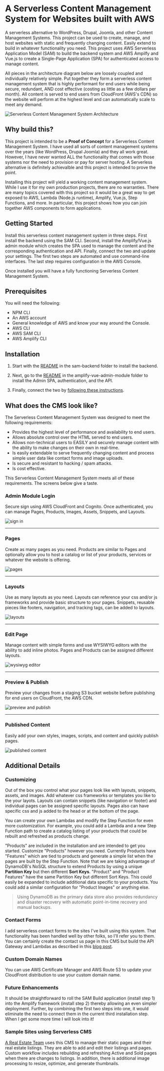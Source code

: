 # A Serverless Content Management System for Websites built with AWS
A serverless alternative to WordPress, Drupal, Joomla, and other Content Management Systems. This project can be used to create, manage, and host websites with static and frequently changing content. Easily extend to build in whatever functionality you need. This project uses AWS Serverless Application Model (SAM) to build the backend system and AWS Ampilfy and Vue.js to create a Single-Page Application (SPA) for authenticated access to manage content.

All pieces in the architecture diagram below are loosely coupled and individually relatively simple. Put together they form a serverless content management system that is highly performant for end users while being secure, redundant, AND cost effective (costing as little as a few dollars per month). All content is served to end users from CloudFront (AWS's CDN) so the website will perform at the highest level and can automatically scale to meet any demand.

![Serverless Content Management System Architecture](https://spontaign-public.s3-us-west-2.amazonaws.com/serverless-cms/serverless-cms-architecture.png)


## Why build this?

This project is intended to be a **Proof of Concept** for a Serverless Content Management System. I have used all sorts of content management systems over the years (like WordPress, Drupal Joomla) and they all work great. However, I have never wanted ALL the functionality that comes with those systems nor the need to provision or pay for server hosting. A Serverless alternative is definitely achievalble and this project is intended to prove the point.

Installing this project will yield a working content management system. While I use it for my own production projects, there are no warranties. There are many topics covered with this project so it would be a great way to get exposed to AWS, Lambda (Node.js runtime), Amplify, Vue.js, Step Functions, and more. In particular, this project shows how you can join together AWS components to form applications.


## Getting Started

Install this serverless content management system in three steps. First install the backend using the SAM CLI. Second, install the Amplify/Vue.js admin module which creates the SPA used to manage the content and the corresponding authentication and API. Finally, connect the two and update your settings. The first two steps are automated and use command-line interfaces. The last step requires configuration in the AWS Console.

Once installed you will have a fully functioning Serverless Content Management System.

## Prerequisites

You will need the following:

* NPM CLI
* An AWS account
* General knowledge of AWS and know your way around the Console.
* AWS CLI
* AWS SAM CLI
* AWS Amplify CLI


## Installation

1) Start with the [README](sam-backend/README.md) in the sam-backend folder to install the backend. 

2) Next, go to the [README](amplify-vue-admin-module/README.md) in the amplify-vue-admin-module folder to install the Admin SPA, authentication, and the API.

3) Finally, connect the two by [following these instructions](CONNECTING.md).


## What does the CMS look like?

The Serverless Content Management System was designed to meet the following requirements:

* Provides the highest level of performance and availability to end users.
* Allows absolute control over the HTML served to end users.
* Allows non-technical users to EASILY and securely manage content with the ability to make changes on their own in real-time.
* Is easily extendable to serve frequently changing content and process simple user data like contact forms and image uploads.
* Is secure and resistant to hacking / spam attacks.
* Is cost effective.

This Serverless Content Management System meets all of these requirements. The screens below give a taste.

### Admin Module Login

Secure sign using AWS CloudFront and Cognito. Once authenticated, you can manage Pages, Products, Images, Assets, Snippets, and Layouts. 

![sign in](https://spontaign-public.s3-us-west-2.amazonaws.com/serverless-cms/s-signin.png)

___

### Pages

Create as many pages as you need. Products are similar to Pages and optionally allow you to host a catalog or list of your products, services or whatever the website is offering.

![pages](https://spontaign-public.s3.us-west-2.amazonaws.com/serverless-cms/s-pages.png)

___

### Layouts

Use as many layouts as you need. Layouts can reference your css and/or js frameworks and provide basic structure to your pages. Snippets, reusable pieces like footers, navigation, and tracking tags, can be added to layouts. 

![layouts](https://spontaign-public.s3-us-west-2.amazonaws.com/serverless-cms/s-layouts.png)

___

### Edit Page

Manage content with simple forms and use WYSIWYG editors with the ability to add inline photos. Pages and Products can be assigned different layouts.

![wysiwyg editor](https://spontaign-public.s3-us-west-2.amazonaws.com/serverless-cms/s-editpage.png)

___

### Preview & Publish

Preview your changes from a staging S3 bucket website before publishing for end users on CloudFront, the AWS CDN.

![preview and publish](https://spontaign-public.s3-us-west-2.amazonaws.com/serverless-cms/s-publish.png)

___

### Published Content

Easily add your own styles, images, scripts, and content and quickly publish pages.

![published content](https://spontaign-public.s3-us-west-2.amazonaws.com/serverless-cms/s-page.png)



## Additional Details


### Customizing
Out of the box you control what your pages look like with layouts, snippets, assets, and images. Add whatever css frameworks or templates you like to the your layots. Layouts can contain snippets (like navigation or footer) and individual pages can be assigned specific layouts. Pages also can have specific css and js added to the head or at the bottom of the page.

You can create your own Lambdas and modify the Step Function for even more customization. For example, you could add a Lambda and a new Step Function path to create a catalog listing of your products that could be rebuilt and refreshed as products change.

"Products" are included in the installation and are intended to get you started. Customize "Products" however you need. Currently Products have "Features" which are tied to products and generate a simple list when the pages are built by the Step Function. Note that we are taking advantage of DynamoDB's NoSQL structure to extend Products by using a unique **Partition Key** but then different **Sort Keys**. "Product" and "Product Features" have the same Partition Key but different Sort Keys. This could easily be expanded to include additional data specific to your products. You could add a similar configuration for "Product Images" or anything else. 

> Using DynamoDB as the primary data store also provides redundancy and disaster recovery with automatic point-in-time recovery and manual backups.  


### Contact Forms
I add serverless contact forms to the sites I've built using this system. That functionality has been handled well by other folks, so I'll refer you to them. You can certainly create the contact us page in this CMS but build the API Gateway and Lambdas as described in this [blog post](https://aws.amazon.com/blogs/architecture/create-dynamic-contact-forms-for-s3-static-websites-using-aws-lambda-amazon-api-gateway-and-amazon-ses/).


### Custom Domain Names
You can use AWS Certificate Manager and AWS Route 53 to update your CloudFront distribution to use your custom domain name. 


### Future Enhancements
It should be straightforward to roll the SAM Build application (install step 1) into the Amplify framework (install step 2) thereby allowing an even simpler deployment. Further, by combining the first two steps into one, it would eliminate the need to connect them in the current third installation step. When I get some more time I will look into it!


### Sample Sites using Serverless CMS

[A Real Estate Team](https://www.bartlettre.com) uses this CMS to manage their static pages and their real estate listings. They are able to add and edit their listings and pages. Custom workflow includes rebuilding and refreshing Active and Sold pages when there are changes to listings. In addition, there is additional image processing to resize, optimize, and generate thumbnails.
